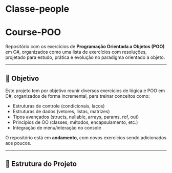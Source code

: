 # Classe-people

# Course-POO

Repositório com os exercícios de **Programação Orientada a Objetos (POO)** em C#, organizados como uma lista de exercícios com resoluções, projetado para estudo, prática e evolução no paradigma orientado a objeto.

---

## 🎯 Objetivo

Este projeto tem por objetivo reunir diversos exercícios de lógica e POO em C#, organizados de forma incremental, para treinar conceitos como:

- Estruturas de controle (condicionais, laços)  
- Estruturas de dados (vetores, listas, matrizes)  
- Tipos avançados (structs, nullable, arrays, params, ref, out)  
- Princípios de OO (classes, métodos, encapsulamento, etc.)  
- Integração de menu/interação no console  

O repositório está em **andamento**, com novos exercícios sendo adicionados aos poucos.

---

## 📂 Estrutura do Projeto

